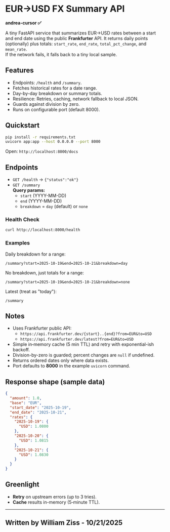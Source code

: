 # EUR→USD FX Summary API

**andrea-cursor :white_check_mark:**

A tiny FastAPI service that summarizes EUR→USD rates between a start and end date using the public **Frankfurter** API.
It returns daily points (optionally) plus totals: `start_rate`, `end_rate`, `total_pct_change`, and `mean_rate`.  
If the network fails, it falls back to a tiny local sample.

## Features
- Endpoints: `/health` and `/summary`.
- Fetches historical rates for a date range.
- Day-by-day breakdown or summary totals.
- Resilience: Retries, caching, network fallback to local JSON.
- Guards against division by zero.
- Runs on configurable port (default 8000).

## Quickstart

```bash
pip install -r requirements.txt
uvicorn app:app --host 0.0.0.0 --port 8000
```

Open: `http://localhost:8000/docs`

## Endpoints

- `GET /health` → `{"status":"ok"}`
- `GET /summary`  
  **Query params:**
  - `start` (YYYY-MM-DD)
  - `end` (YYYY-MM-DD)
  - `breakdown` = `day` (default) or `none`

### Health Check
```bash
curl http://localhost:8000/health
```

### Examples

Daily breakdown for a range:
```
/summary?start=2025-10-19&end=2025-10-21&breakdown=day
```

No breakdown, just totals for a range:
```
/summary?start=2025-10-19&end=2025-10-21&breakdown=none
```

Latest (treat as "today"):
```
/summary
```

## Notes

- Uses Frankfurter public API:
  - `https://api.frankfurter.dev/{start}..{end}?from=EUR&to=USD`
  - `https://api.frankfurter.dev/latest?from=EUR&to=USD`
- Simple in‑memory cache (5 min TTL) and retry with exponential-ish backoff.
- Division-by-zero is guarded; percent changes are `null` if undefined.
- Returns ordered dates only where data exists.
- Port defaults to **8000** in the example `uvicorn` command.

## Response shape (sample data)

```json
{
  "amount": 1.0,
  "base": "EUR",
  "start_date": "2025-10-19",
  "end_date": "2025-10-21",
  "rates": {
    "2025-10-19": {
      "USD": 1.0800
    },
    "2025-10-20": {
      "USD": 1.0815
    },
    "2025-10-21": {
      "USD": 1.0830
    }
  }
}
```

## Greenlight
- **Retry** on upstream errors (up to 3 tries).
- **Cache** results in-memory (5‑minute TTL).

---


## Written by William Ziss - 10/21/2025
